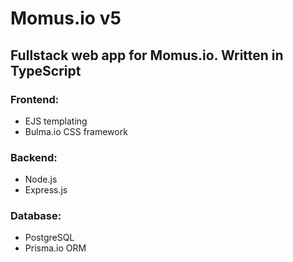 # Momus.io v5

## Fullstack web app for Momus.io. Written in TypeScript

### Frontend:

- EJS templating
- Bulma.io CSS framework

### Backend:

- Node.js
- Express.js

### Database:

- PostgreSQL
- Prisma.io ORM
